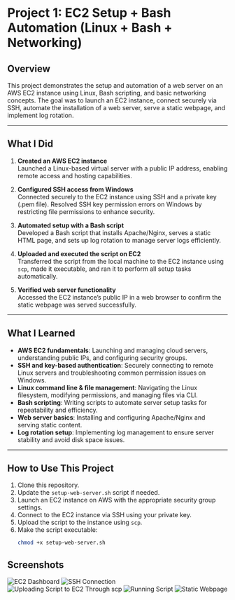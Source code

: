 # Project 1: EC2 Setup + Bash Automation (Linux + Bash + Networking)

## Overview
This project demonstrates the setup and automation of a web server on an AWS EC2 instance using Linux, Bash scripting, and basic networking concepts. The goal was to launch an EC2 instance, connect securely via SSH, automate the installation of a web server, serve a static webpage, and implement log rotation.

---

## What I Did

1. **Created an AWS EC2 instance**  
   Launched a Linux-based virtual server with a public IP address, enabling remote access and hosting capabilities.

2. **Configured SSH access from Windows**  
   Connected securely to the EC2 instance using SSH and a private key (.pem file). Resolved SSH key permission errors on Windows by restricting file permissions to enhance security.

3. **Automated setup with a Bash script**  
   Developed a Bash script that installs Apache/Nginx, serves a static HTML page, and sets up log rotation to manage server logs efficiently.

4. **Uploaded and executed the script on EC2**  
   Transferred the script from the local machine to the EC2 instance using `scp`, made it executable, and ran it to perform all setup tasks automatically.

5. **Verified web server functionality**  
   Accessed the EC2 instance’s public IP in a web browser to confirm the static webpage was served successfully.

---

## What I Learned

- **AWS EC2 fundamentals**: Launching and managing cloud servers, understanding public IPs, and configuring security groups.
- **SSH and key-based authentication**: Securely connecting to remote Linux servers and troubleshooting common permission issues on Windows.
- **Linux command line & file management**: Navigating the Linux filesystem, modifying permissions, and managing files via CLI.
- **Bash scripting**: Writing scripts to automate server setup tasks for repeatability and efficiency.
- **Web server basics**: Installing and configuring Apache/Nginx and serving static content.
- **Log rotation setup**: Implementing log management to ensure server stability and avoid disk space issues.

---

## How to Use This Project

1. Clone this repository.
2. Update the `setup-web-server.sh` script if needed.
3. Launch an EC2 instance on AWS with the appropriate security group settings.
4. Connect to the EC2 instance via SSH using your private key.
5. Upload the script to the instance using `scp`.
6. Make the script executable:  
   ```bash
   chmod +x setup-web-server.sh

## Screenshots

![EC2 Dashboard](screenshots/AWS%20EC2%20Dashboard.png)
![SSH Connection](screenshots/SSH%20Connection.png)
![Uploading Script to EC2 Through scp](screenshots/Uploading%20and%20Executing%20Script%20SSH.png)
![Running Script](screenshots/Running%20the%20Bash%20Script%20on%20EC2.png)
![Static Webpage](screenshots/Accessing%20the%20Static%20Webpage%20in%20Browser.png)
